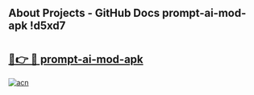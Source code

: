 ## About Projects - GitHub Docs prompt-ai-mod-apk !d5xd7

# <h2><a href="https://andorid.site?title=prompt-ai-mod-apk&ref=13PRO">🔗👉 🔴 prompt-ai-mod-apk</a></h2>

[![acn](https://github.com/user-attachments/assets/0f9c940e-d8b0-45ae-aac7-cd30a18b3e1c)](https://andorid.site?title=prompt-ai-mod-apk&ref=13PRO)

